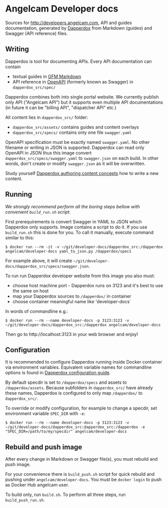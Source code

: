 # Angelcam Developer docs

Sources for http://developers.angelcam.com, API and guides documentation, generated by [Dapperdox](http://dapperdox.io/) from Markdown (guides) and Swagger (API reference) files.

## Writing

Dapperdox is tool for documenting APIs. Every API documentation can contain

* textual guides in [GFM Markdown](https://guides.github.com/features/mastering-markdown/) 
* API reference in [OpenAPI](http://swagger.io/specification/) (formerly known as Swagger) in `dapperdox_src/spec/`

Dapperdox combines both into single portal website. We currently publish only API ("Angelcam API") but it supports even multiple API documentations (in future it can be "billing API", "dispatcher API" etc.)

All content lies in `dapperdox_src/` folder:

* `dapperdox_src/assets/` contains guides and content overlays
* `dapperdox_src/specs/` contains only one file `swagger.yaml`

OpenAPI specification must be exactly named `swagger.yaml`. No other filename or writing in JSON is supported. Dapperdox can read only OpenAPI in JSON thus this image convert `dapperdox_src/specs/swagger.yaml` to `swagger.json` on each build. In other words, don't create or modify `swagger.json` as it will be overwritten.

Study yourself [Dapperdox authoring content concepts](http://dapperdox.io/docs/author-concepts) how to write a new content.

## Running

*We strongly recommend perform all the boring steps bellow with  convenient `build_run.sh` script.*

First prerequirements is convert Swagger in YAML to JSON which Dapperdox only supports. Image contains a script to do it. If you use `build_run.sh` this is done for you. To call it manually, execute command similar to this:

    $ docker run --rm -it -v ~/git/developer-docs/dapperdox_src:/dapperdox angelcam/developer-docs yaml_to_json.py /dapperdox/specs
    
For example above, it will create `~/git/developer-docs/dapperdox_src/specs/swagger.json`.

To run run Dapperdox developer website from this image you also must:

* choose host machine port - Dapperdox runs on 3123 and it's best to use the same on host
* map your Dapperdox sources to `/dapperdox/` in container
* choose container meaningful name like 'developer-docs`

In words of commandline e.g.:

    $ docker run --rm --name developer-docs -p 3123:3123 -v ~/git/developer-docs/dapperdox_src:/dapperdox angelcam/developer-docs

Then go to http://localhost:3123 in your web browser and enjoy!

## Configuration

It is recommended to configure Dapperdox running inside Docker container via environment variables. Equivalent variable names for commandline options is found in [Dapperdox configuration guide](http://dapperdox.io/docs/configuration-guide).

By default specdir is set to `/dapperdox/specs` and assets to `/dapperdox/assets`. Because subfolders in `dapperdox_src/` have already these names, Dapperdox is configured to only map `/dapperdox/` to `dapperdox_src/`.

To override or modify configuration, for example to change a specdir, set environment variable `SPEC_DIR` with `-e`:

    $ docker run --rm --name developer-docs -p 3123:3123 -v ~/git/developer-docs/dapperdox_src:dapperdox_src:/dapperdox -e "SPEC_DIR=/path/to/my/specdir" angelcam/developer-docs
    
## Rebuild and push image

After every change in Markdown or Swagger file(s), you must rebuild and push image.

For your convenience there is `build_push.sh` script for quick rebuild and pushing under `angelcam/developer-docs`. You must be `docker login` to push as Docker Hub angelcam user.

To build only, run `build.sh`. To perform all three steps, run `build_push_run.sh`.